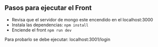 ## Pasos para ejecutar el Front

- Revisa que el servidor de mongo este encendido en el localhost:3000
- Instala las dependencias: `npm install`
- Enciende el front `npm run dev`

Para probarlo se debe ejecutar:
localhost:3001/login
